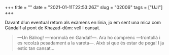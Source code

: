 +++
title = ""
date = "2021-01-11T22:53:26Z"
slug = "02006"
tags = ["UJI"]
+++

Davant d’un eventual retorn als exàmens en línia, jo em sent una mica com Gàndalf al pont de Khazad-dûm: vell i cansat.

> —Un Bàlrog! —mormolà en Gàndalf—. Ara ho comprenc —trontollà i es recolzà pesadament a la vareta—. Això sí que és estar de pega! I ja estic tan cansat…

